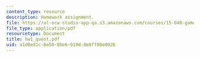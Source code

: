 ```yaml
---
content_type: resource
description: Homework assignment.
file: https://ol-ocw-studio-app-qa.s3.amazonaws.com/courses/15-040-game-theory-for-managers-spring-2004/a1d0ed1c6e500be6919d0e0ff00e8026_hw1_quest.pdf
file_type: application/pdf
resourcetype: Document
title: hw1_quest.pdf
uid: a1d0ed1c-6e50-0be6-919d-0e0ff00e8026
---
```

